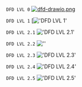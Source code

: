 ```DFD LVL 0```
[![dfd-drawio.png](https://i.postimg.cc/qqCMzzkB/dfd-drawio.png)](https://postimg.cc/7JwyRPGj)

```DFD LVL 1```
[!['DFD LVL 1'](assets/DFD-level_1.svg)

```DFD LVL 2.1```
!['DFD LVL 2.1'](assets/DFD-level_2_1.svg)

```DFD LVL 2.2```
![''](assets/)

```DFD LVL 2.3```
!['DFD LVL 2.3'](assets/DFD-level_2_3.svg)

```DFD LVL 2.4```
!['DFD LVL 2.4'](assets/DFD-LEVEL_2_4.svg)

```DFD LVL 2.5```
!['DFD LVL 2.5'](assets/DFD-level_2_5.svg)

